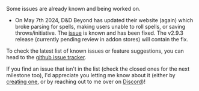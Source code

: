 Some issues are already known and being worked on.

- On May 7th 2024, D&amp;D Beyond has updated their website (again) which broke parsing for spells, making users unable to roll spells, or saving throws/initiative. The [issue](https://github.com/kakaroto/Beyond20/issues/1119) is known and has been fixed. The v2.9.3 release (currently pending review in addon stores) will contain the fix.

To check the latest list of known issues or feature suggestions, you can head to the [github issue tracker](https://github.com/kakaroto/Beyond20/issues).

If you find an issue that isn't in the list (check the closed ones for the next milestone too), I'd appreciate you letting me know about it (either by [creating one](https://github.com/kakaroto/Beyond20/issues/new), or by reaching out to me over on [Discord](https://discord.gg/ZAasSVS))!
